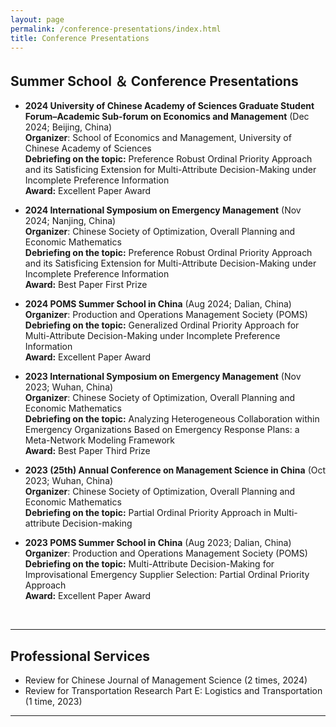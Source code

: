 ```yaml
---
layout: page
permalink: /conference-presentations/index.html
title: Conference Presentations
---
```



## Summer School ＆ Conference Presentations

- **2024 University of Chinese Academy of Sciences Graduate Student Forum–Academic Sub-forum on Economics and Management** (Dec 2024; Beijing, China) <br> **Organizer**: School of Economics and Management, University of Chinese Academy of Sciences <br>**Debriefing on the topic:** Preference Robust Ordinal Priority Approach and its Satisficing Extension for Multi-Attribute Decision-Making under Incomplete Preference Information <br> **Award:** Excellent Paper Award

- **2024 International Symposium on Emergency Management** (Nov 2024; Nanjing, China) <br> **Organizer**: Chinese Society of Optimization, Overall Planning and Economic Mathematics <br>**Debriefing on the topic:** Preference Robust Ordinal Priority Approach and its Satisficing Extension for Multi-Attribute Decision-Making under Incomplete Preference Information <br> **Award:** Best Paper First Prize

- **2024 POMS Summer School in China** (Aug 2024; Dalian, China) <br> **Organizer**: Production and Operations Management Society (POMS) <br>**Debriefing on the topic:** Generalized Ordinal Priority Approach for Multi-Attribute Decision-Making under Incomplete Preference Information <br> **Award:** Excellent Paper Award

- **2023 International Symposium on Emergency Management** (Nov 2023; Wuhan, China) <br> **Organizer**: Chinese Society of Optimization, Overall Planning and Economic Mathematics <br>**Debriefing on the topic:** Analyzing Heterogeneous Collaboration within Emergency Organizations Based on Emergency Response Plans: a Meta-Network Modeling Framework<br> **Award:** Best Paper Third Prize

- **2023 (25th) Annual Conference on Management Science in China** (Oct 2023; Wuhan, China)<br> **Organizer**: Chinese Society of Optimization, Overall Planning and Economic Mathematics <br>**Debriefing on the topic:** Partial Ordinal Priority Approach in Multi-attribute Decision-making

- **2023 POMS Summer School in China** (Aug 2023; Dalian, China) <br> **Organizer**: Production and Operations Management Society (POMS) <br>**Debriefing on the topic:** Multi-Attribute Decision-Making for Improvisational Emergency Supplier Selection: Partial Ordinal Priority Approach <br> **Award:** Excellent Paper Award
<br>

---

## Professional Services

- Review for Chinese Journal of Management Science (2 times, 2024)
- Review for Transportation Research Part E: Logistics and Transportation (1 time, 2023)

---
